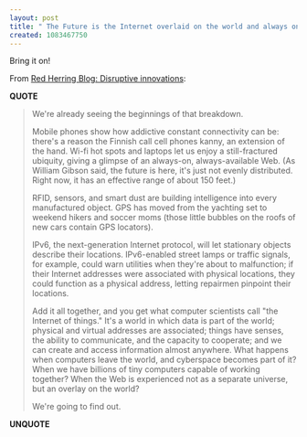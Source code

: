 ```yaml
---
layout: post
title: " The Future is the Internet overlaid on the world and always on"
created: 1083467750
---
```

Bring it on!

From <a href="http://blog.redherring.com/MT/archives/main/000184.html#more">Red Herring Blog: Disruptive innovations</a>:
<p><strong>QUOTE</strong></p><blockquote>We're already seeing the beginnings of that breakdown.

Mobile phones show how addictive constant connectivity can be: there's a reason the Finnish call cell phones kanny, an extension of the hand. Wi-fi hot spots and laptops let us enjoy a still-fractured ubiquity, giving a glimpse of an always-on, always-available Web. (As William Gibson said, the future is here, it's just not evenly distributed. Right now, it has an effective range of about 150 feet.)

RFID, sensors, and smart dust are building intelligence into every manufactured object. GPS has moved from the yachting set to weekend hikers and soccer moms (those little bubbles on the roofs of new cars contain GPS locators).

IPv6, the next-generation Internet protocol, will let stationary objects describe their locations. IPv6-enabled street lamps or traffic signals, for example, could warn utilities when they're about to malfunction; if their Internet addresses were associated with physical locations, they could function as a physical address, letting repairmen pinpoint their locations.

Add it all together, and you get what computer scientists call "the Internet of things." It's a world in which data is part of the world; physical and virtual addresses are associated; things have senses, the ability to communicate, and the capacity to cooperate; and we can create and access information almost anywhere. What happens when computers leave the world, and cyberspace becomes part of it? When we have billions of tiny computers capable of working together? When the Web is experienced not as a separate universe, but an overlay on the world?

We're going to find out.</blockquote><p><strong>UNQUOTE</strong></p>

